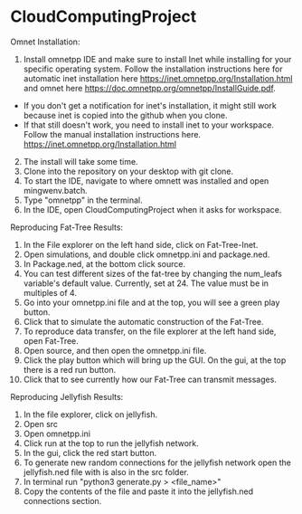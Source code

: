 # CloudComputingProject

Omnet Installation:
1) Install omnetpp IDE and make sure to install Inet while installing for your specific operating system. Follow the installation instructions here for automatic inet installation here https://inet.omnetpp.org/Installation.html and omnet here https://doc.omnetpp.org/omnetpp/InstallGuide.pdf.
  - If you don't get a notification for inet's installation, it might still work because inet is copied into the github when you clone. 
  - If that still doesn't work, you need to install inet to your workspace. Follow the manual installation instructions here. https://inet.omnetpp.org/Installation.html
2) The install will take some time.
3) Clone into the repository on your desktop with git clone.
4) To start the IDE, navigate to where omnett was installed and open mingwenv.batch.
5) Type "omnetpp" in the terminal.
6) In the IDE, open CloudComputingProject when it asks for workspace.

Reproducing Fat-Tree Results:
1) In the File explorer on the left hand side, click on Fat-Tree-Inet.
2) Open simulations,  and double click omnetpp.ini and package.ned.
3) In Package.ned, at the bottom click source. 
4) You can test different sizes of the fat-tree by changing the num_leafs variable's default value. Currently, set at 24. The value must be in multiples of 4.
5) Go into your omnetpp.ini file and at the top, you will see a green play button.
6) Click that to simulate the automatic construction of the Fat-Tree.
7) To reproduce data transfer, on the file explorer at the left hand side, open Fat-Tree.
8) Open source, and then open the omnetpp.ini file.
9) Click the play button which will bring up the GUI. On the gui, at the top there is a red run button.
10) Click that to see currently how our Fat-Tree can transmit messages.

Reproducing Jellyfish Results:
1) In the file explorer, click on jellyfish.
2) Open src
3) Open omnetpp.ini
4) Click run at the top to run the jellyfish network.
5) In the gui, click the red start button.
6) To generate new random connections for the jellyfish network open the jellyfish.ned file with is also in the src folder.
7) In terminal run "python3 generate.py > <file_name>"
8) Copy the contents of the file and paste it into the jellyfish.ned connections section.
